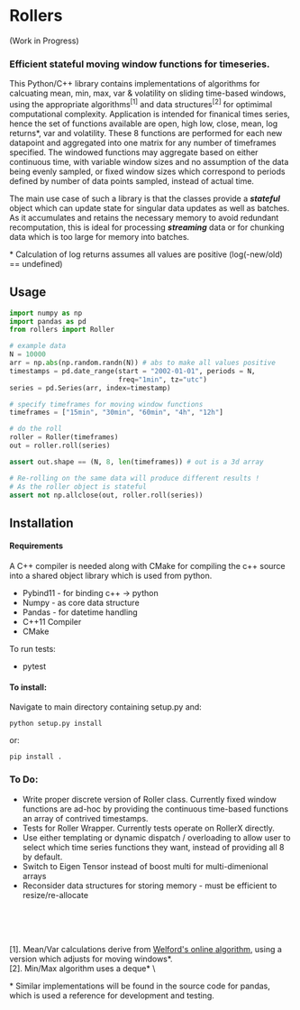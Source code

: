 # Rollers
(Work in Progress)
### Efficient stateful moving window functions for timeseries.
This Python/C++ library contains implementations of algorithms for calcuating mean, min, max, var & volatility on sliding time-based windows, using the appropriate algorithms<sup>[1]</sup> and data structures<sup>[2]</sup> for optimimal computational complexity. 
Application is intended for finanical times series, hence the set of functions available are open, high low, close, mean, log returns\*, var and volatility. 
These 8 functions are performed for each new datapoint and aggregated into one matrix for any number of timeframes specified. 
The windowed functions may aggregate based on either continuous time, with variable window sizes and no assumption of the data being evenly sampled, or fixed window sizes which correspond to periods defined by number of data points sampled, instead of actual time.
<br>

The main use case of such a library is that the classes provide a ***stateful*** object which can update state for singular data updates as well as batches. As it accumulates and retains the necessary memory to avoid redundant recomputation, this is ideal for processing ***streaming*** data
or for chunking data which is too large for memory into batches.  

\* Calculation of log returns assumes all values are positive (log(-new/old) == undefined) 
<br>
## Usage
```python
import numpy as np
import pandas as pd
from rollers import Roller

# example data
N = 10000
arr = np.abs(np.random.randn(N)) # abs to make all values positive
timestamps = pd.date_range(start = "2002-01-01", periods = N,
                           freq="1min", tz="utc")
series = pd.Series(arr, index=timestamp)

# specify timeframes for moving window functions
timeframes = ["15min", "30min", "60min", "4h", "12h"]

# do the roll
roller = Roller(timeframes)
out = roller.roll(series)

assert out.shape == (N, 8, len(timeframes)) # out is a 3d array

# Re-rolling on the same data will produce different results !
# As the roller object is stateful
assert not np.allclose(out, roller.roll(series))

```

## Installation
#### Requirements
A C++ compiler is needed along with CMake for compiling the c++ source into a shared object library which is used from python. 
* Pybind11 - for binding c++ -> python
* Numpy - as core data structure
* Pandas - for datetime handling
* C++11 Compiler
* CMake 

To run tests: 
* pytest

#### To install:  
Navigate to main directory containing setup.py and:  

    python setup.py install  
or:  

    pip install .  
    

### To Do:
* Write proper discrete version of Roller class. Currently fixed window functions are ad-hoc by providing the continuous time-based functions an array of contrived timestamps. 
* Tests for Roller Wrapper. Currently tests operate on RollerX directly.
* Use either templating or dynamic dispatch / overloading to allow user to select
which time series functions they want, instead of providing all 8 by default.
* Switch to Eigen Tensor instead of boost multi for multi-dimenional arrays
* Reconsider data structures for storing memory - must be efficient to resize/re-allocate 

<br><br><br>

[1]. Mean/Var calculations derive from [Welford's online algorithm](
https://en.wikipedia.org/wiki/Algorithms_for_calculating_variance), using a version
which adjusts for moving windows\*.\
[2]. Min/Max algorithm uses a deque\* \


\* Similar implementations will be found in the source code for pandas, which is used a reference for development and testing.
